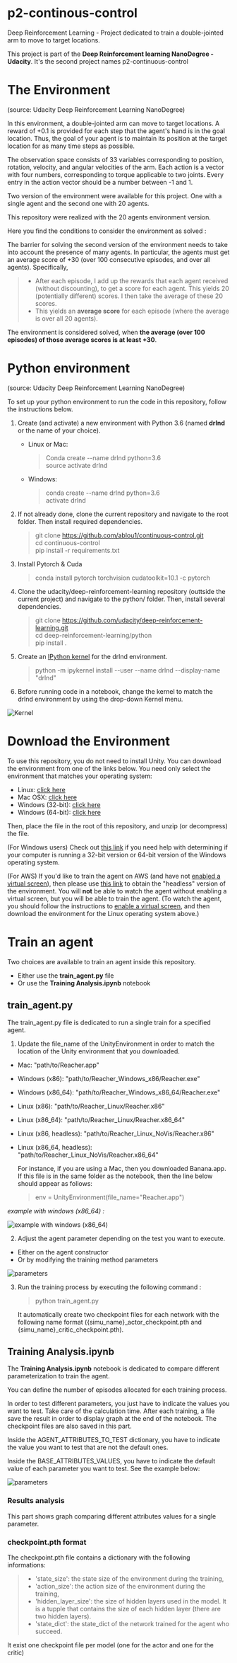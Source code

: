# p2-continous-control
Deep Reinforcement Learning - Project dedicated to train a double-jointed arm to move to target locations.

This project is part of the **Deep Reinforcement learning NanoDegree - Udacity**. It's the second project names p2-continuous-control

# The Environment

(source: Udacity Deep Reinforcement Learning NanoDegree)

In this environment, a double-jointed arm can move to target locations. A reward of +0.1 is provided for each step that the agent's hand is in the goal location. Thus, the goal of your agent is to maintain its position at the target location for as many time steps as possible.

The observation space consists of 33 variables corresponding to position, rotation, velocity, and angular velocities of the arm. Each action is a vector with four numbers, corresponding to torque applicable to two joints. Every entry in the action vector should be a number between -1 and 1.

Two version of the environment were available for this project. One with a single agent and the second one with 20 agents.

This repository were realized with the 20 agents environment version.

Here you find the conditions to consider the environment as solved :

The barrier for solving the second version of the environment needs to take into account the presence of many agents. In particular, the agents must get an average score of +30 (over 100 consecutive episodes, and over all agents). Specifically,

> - After each episode, I add up the rewards that each agent received (without discounting), to get a score for each agent. This yields 20 (potentially different) scores. I then take the average of these 20 scores.
> - This yields an **average score** for each episode (where the average is over all 20 agents).

The environment is considered solved, when **the average (over 100 episodes) of those average scores is at least +30**.

# Python environment

(source: Udacity Deep Reinforcement Learning NanoDegree)

To set up your python environment to run the code in this repository, follow the instructions below.

1. Create (and activate) a new environment with Python 3.6 (named **drlnd** or the name of your choice).
   - Linux or Mac:
     > Conda create --name drlnd python=3.6  
     > source activate drlnd
   - Windows:
     > conda create --name drlnd python=3.6  
	 > activate drlnd

2. If not already done, clone the current repository and navigate to the root folder. Then install required dependencies.
	> git clone https://github.com/ablou1/continuous-control.git  
	> cd continuous-control  
	> pip install -r requirements.txt

3. Install Pytorch & Cuda
	> conda install pytorch torchvision cudatoolkit=10.1 -c pytorch

4. Clone the udacity/deep-reinforcement-learning repository (outtside the current project) and navigate to the python/ folder. Then, install several dependencies.
	> git clone https://github.com/udacity/deep-reinforcement-learning.git  
	> cd deep-reinforcement-learning/python  
	> pip install .

5. Create an [IPython kernel](https://ipython.readthedocs.io/en/stable/install/kernel_install.html) for the drlnd environment.
	> python -m ipykernel install --user --name drlnd --display-name "drlnd"

6. Before running code in a notebook, change the kernel to match the drlnd environment by using the drop-down Kernel menu.

![Kernel](kernel2.PNG)


# Download the Environment
To use this repository, you do not need to install Unity. You can download the environment from one of the links below. You need only select the environment that matches your operating system:
- Linux: [click here](https://s3-us-west-1.amazonaws.com/udacity-drlnd/P2/Reacher/Reacher_Linux.zip)
- Mac OSX: [click here](https://s3-us-west-1.amazonaws.com/udacity-drlnd/P2/Reacher/Reacher.app.zip)
- Windows (32-bit): [click here](https://s3-us-west-1.amazonaws.com/udacity-drlnd/P2/Reacher/Reacher_Windows_x86.zip)
- Windows (64-bit): [click here](https://s3-us-west-1.amazonaws.com/udacity-drlnd/P2/Reacher/Reacher_Windows_x86_64.zip)

Then, place the file in the root of this repository, and unzip (or decompress) the file.

(For Windows users) Check out [this link](https://support.microsoft.com/en-us/help/827218/how-to-determine-whether-a-computer-is-running-a-32-bit-version-or-64) if you need help with determining if your computer is running a 32-bit version or 64-bit version of the Windows operating system.

(For AWS) If you'd like to train the agent on AWS (and have not [enabled a virtual screen](https://github.com/Unity-Technologies/ml-agents/blob/master/docs/Training-on-Amazon-Web-Service.md)), then please use [this link](https://s3-us-west-1.amazonaws.com/udacity-drlnd/P1/Banana/Banana_Linux_NoVis.zip) to obtain the "headless" version of the environment. You will **not** be able to watch the agent without enabling a virtual screen, but you will be able to train the agent. (To watch the agent, you should follow the instructions to [enable a virtual screen](https://github.com/Unity-Technologies/ml-agents/blob/master/docs/Training-on-Amazon-Web-Service.md), and then download the environment for the Linux operating system above.)

# Train an agent

Two choices are available to train an agent inside this repository.
- Either use the **train_agent.py** file
- Or use the **Training Analysis.ipynb** notebook

## train_agent.py

The train_agent.py file is dedicated to run a single train for a specified agent.

1. Update the file_name of the UnityEnvironment in order to match the location of the Unity environment that you downloaded.
- Mac: "path/to/Reacher.app"
- Windows (x86): "path/to/Reacher_Windows_x86/Reacher.exe"
- Windows (x86_64): "path/to/Reacher_Windows_x86_64/Reacher.exe"
- Linux (x86): "path/to/Reacher_Linux/Reacher.x86"
- Linux (x86_64): "path/to/Reacher_Linux/Reacher.x86_64"
- Linux (x86, headless): "path/to/Reacher_Linux_NoVis/Reacher.x86"
- Linux (x86_64, headless): "path/to/Reacher_Linux_NoVis/Reacher.x86_64"

	For instance, if you are using a Mac, then you downloaded Banana.app. If this file is in the same folder as the notebook, then the line below should appear as follows:
	> env = UnityEnvironment(file_name="Reacher.app")

*example with windows (x86_64) :*

![example with windows (x86_64)](LoadEnvironment.PNG)

2. Adjust the agent parameter depending on the test you want to execute.
- Either on the agent constructor
- Or by modifying the training method parameters

![parameters](AdjustParameters.PNG)

3. Run the training process by executing the following command :
	> python train_agent.py

	It automatically create two checkpoint files for each network with the following name format ({simu_name}_actor_checkpoint.pth and {simu_name}_critic_checkpoint.pth).

## Training Analysis.ipynb
The **Training Analysis.ipynb** notebook is dedicated to compare different parameterization to train the agent.

You can define the number of episodes allocated for each training process.

In order to test different parameters, you just have to indicate the values you want to test. Take care of the calculation time. After each training, a file save the result in order to display graph at the end of the notebook. The checkpoint files are also saved in this part.

Inside the AGENT_ATTRIBUTES_TO_TEST dictionary, you have to indicate the value you want to test that are not the default ones.

Inside the BASE_ATTRIBUTES_VALUES, you have to indicate the default value of each parameter you want to test. See the example below:

![parameters](parameters.png)

### Results analysis
This part shows graph comparing different attributes values for a single parameter.

### checkpoint.pth format
The checkpoint.pth file contains a dictionary with the following informations:
> - 'state_size': the state size of the environment during the training,
> - 'action_size': the action size of the environment during the training,
> - 'hidden_layer_size': the size of hidden layers used in the model. It is a tupple that contains the size of each hidden layer (there are two hidden layers).
> - 'state_dict': the state_dict of the network trained for the agent who succeed.

It exist one checkpoint file per model (one for the actor and one for the critic)